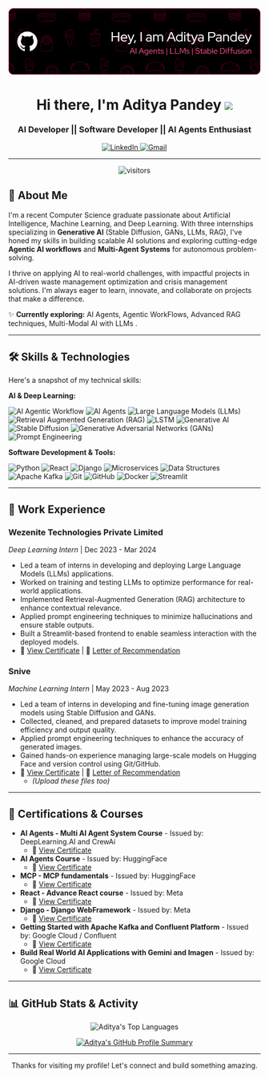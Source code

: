 <!-- 
----------------------------------------------------------------------------
 Hi, I'm Aditya Pandey! 👋 
----------------------------------------------------------------------------
You can customize this header. Consider creating a banner image (e.g., using Canva)
with dimensions around 1200x300px or 1500x500px and upload it to your repository.
Then replace 'YOUR_BANNER_IMAGE_URL.jpg' with its path.
Example: ![My Banner](./assets/banner.gif) if you put it in an 'assets' folder.
----------------------------------------------------------------------------
-->
<p align="center">
  <a href="https://github.com/AdityaPandey4"> <!-- Replace YOUR_GITHUB_USERNAME -->
    <img src="./assest/github-header-image (3).png" alt="Aditya Pandey - AI Developer Banner" width="800"/>
  </a>
</p>

<h1 align="center">
  Hi there, I'm Aditya Pandey <img src="https://media.giphy.com/media/hvRJCLFzcasrR4ia7z/giphy.gif" width="30px"/>
</h1>
<h3 align="center">AI Developer || Software Developer || AI Agents Enthusiast</h3>

<p align="center">
  <a href="https://www.linkedin.com/in/aditya-pandey4464" target="_blank">
    <img src="https://img.shields.io/badge/LinkedIn-0077B5?style=for-the-badge&logo=linkedin&logoColor=white" alt="LinkedIn"/>
  </a>
  <a href="mailto:placement.adityapandey@gmail.com">
    <img src="https://img.shields.io/badge/Gmail-D14836?style=for-the-badge&logo=gmail&logoColor=white" alt="Gmail"/>
  </a>
  <!-- Optional: Add portfolio link if you have a separate one -->
  <!-- 
  <a href="YOUR_PORTFOLIO_URL" target="_blank">
    <img src="https://img.shields.io/badge/Portfolio-255E63?style=for-the-badge&logo=About.me&logoColor=white" alt="Portfolio"/>
  </a> 
  -->
</p>

---

<p align="center">
  <img src="https://visitor-badge.laobi.icu/badge?page_id=AdityaPandey4.AdityaPandey" alt="visitors"/>
  <!-- Replace YOUR_GITHUB_USERNAME.YOUR_GITHUB_USERNAME with your actual username twice -->
</p>

## 🚀 About Me

I'm a recent Computer Science graduate passionate about Artificial Intelligence, Machine Learning, and Deep Learning. With three internships specializing in **Generative AI** (Stable Diffusion, GANs, LLMs, RAG), I've honed my skills in building scalable AI solutions and exploring cutting-edge **Agentic AI workflows** and **Multi-Agent Systems** for autonomous problem-solving.

I thrive on applying AI to real-world challenges, with impactful projects in AI-driven waste management optimization and crisis management solutions. I'm always eager to learn, innovate, and collaborate on projects that make a difference.

✨ **Currently exploring:** AI Agents, Agentic WorkFlows, Advanced RAG techniques, Multi-Modal AI with LLMs .

---

## 🛠️ Skills & Technologies

Here's a snapshot of my technical skills:

**AI & Deep Learning:**
<p>
  <img src="https://img.shields.io/badge/AI Agentic Workflow-9F7AEA?style=for-the-badge&logoColor=white" alt="AI Agentic Workflow"/>
  <img src="https://img.shields.io/badge/AI Agents-FF69B4?style=for-the-badge&logoColor=white" alt="AI Agents"/>
  <img src="https://img.shields.io/badge/Large Language Models (LLMs)-4285F4?style=for-the-badge&logoColor=white" alt="Large Language Models (LLMs)"/>
  <img src="https://img.shields.io/badge/RAG (Retrieval Augmented Generation)-8A2BE2?style=for-the-badge&logoColor=white" alt="Retrieval Augmented Generation (RAG)"/>
  <img src="https://img.shields.io/badge/LSTM-4CAF50?style=for-the-badge&logoColor=white" alt="LSTM"/>
  <img src="https://img.shields.io/badge/Generative AI-00C9B3?style=for-the-badge&logoColor=white" alt="Generative AI"/>
  <img src="https://img.shields.io/badge/Stable Diffusion-6A0DAD?style=for-the-badge&logoColor=white" alt="Stable Diffusion"/>
  <img src="https://img.shields.io/badge/GANs (Generative Adversarial Networks)-FF8C00?style=for-the-badge&logoColor=white" alt="Generative Adversarial Networks (GANs)"/>
  <img src="https://img.shields.io/badge/Prompt Engineering-778899?style=for-the-badge&logoColor=white" alt="Prompt Engineering"/>
</p>



**Software Development & Tools:**
<p>
  <img src="https://img.shields.io/badge/Python-3776AB?style=for-the-badge&logo=python&logoColor=white" alt="Python"/>
  <img src="https://img.shields.io/badge/React-61DAFB?style=for-the-badge&logo=react&logoColor=black" alt="React"/>
  <img src="https://img.shields.io/badge/Django-092E20?style=for-the-badge&logo=django&logoColor=white" alt="Django"/>
  <img src="https://img.shields.io/badge/Microservices-007396?style=for-the-badge&logoColor=white" alt="Microservices"/>
  <img src="https://img.shields.io/badge/Data Structures-232F3E?style=for-the-badge&logoColor=white" alt="Data Structures"/>
  <img src="https://img.shields.io/badge/Apache Kafka-231F20?style=for-the-badge&logo=apachekafka&logoColor=white" alt="Apache Kafka"/>
  <img src="https://img.shields.io/badge/Git-F05032?style=for-the-badge&logo=git&logoColor=white" alt="Git"/>
  <img src="https://img.shields.io/badge/GitHub-181717?style=for-the-badge&logo=github&logoColor=white" alt="GitHub"/>
  <img src="https://img.shields.io/badge/Docker-2496ED?style=for-the-badge&logo=docker&logoColor=white" alt="Docker"/>
  <img src="https://img.shields.io/badge/Streamlit-FF4B4B?style=for-the-badge&logo=streamlit&logoColor=white" alt="Streamlit"/>
  
</p>

---

## 💼 Work Experience

### **Wezenite Technologies Private Limited**
*Deep Learning Intern* | Dec 2023 - Mar 2024
*   Led a team of interns in developing and deploying Large Language Models (LLMs) applications.
*   Worked on training and testing LLMs to optimize performance for real-world applications.
*   Implemented Retrieval-Augmented Generation (RAG) architecture to enhance contextual relevance.
*   Applied prompt engineering techniques to minimize hallucinations and ensure stable outputs.
*   Built a Streamlit-based frontend to enable seamless interaction with the deployed models.
*   📜 [View Certificate](./certificates/Internship-Certificate-AdityaPandey.pdf) | 📜 [Letter of Recommendation](./certificates/LetterOfRecommendation-Aditya-Wezenite.pdf)


### **Snive**
*Machine Learning Intern* | May 2023 - Aug 2023
*   Led a team of interns in developing and fine-tuning image generation models using Stable Diffusion and GANs.
*   Collected, cleaned, and prepared datasets to improve model training efficiency and output quality.
*   Applied prompt engineering techniques to enhance the accuracy of generated images.
*   Gained hands-on experience managing large-scale models on Hugging Face and version control using Git/GitHub.
*   📜 [View Certificate](./certificates/CERTIFICATE(SNIVE).pdf) | 📜 [Letter of Recommendation](./certificates/LOR(SNIVE)..pdf)
    *   *(Upload these files too)*



---

## 📜 Certifications & Courses

*   **AI Agents - Multi AI Agent System Course** - Issued by: DeepLearning.AI and CrewAi
    *   🔗 [View Certificate](./certificates/Aditya_Pandey_badge_CrewAI.pdf)
*   **AI Agents Course** - Issued by: HuggingFace
    *   🔗 [View Certificate](./certificates/AI_agents_certificate.pdf)
*   **MCP - MCP fundamentals** - Issued by: HuggingFace
    *   🔗 [View Certificate](./certificates/build-real-world-ai-applications-with-gemini-and-im.png)
*   **React - Advance React course** - Issued by: Meta
    *   🔗 [View Certificate](./certificates/React_Certificate.pdf)
*   **Django - Django WebFramework** - Issued by: Meta
    *   🔗 [View Certificate](./certificates/Coursera_Django.pdf)
*   **Getting Started with Apache Kafka and Confluent Platform** - Issued by: Google Cloud / Confluent
    *   🔗 [View Certificate](https://www.cloudskillsboost.google/public_profiles/00d4a90d-f401-48aa-b6be-09af47802498/badges/14815138)
*   **Build Real World AI Applications with Gemini and Imagen** - Issued by: Google Cloud
    *   🔗 [View Certificate](./certificates/build-real-world-ai-applications-with-gemini-and-im.png)

---


## 📊 GitHub Stats & Activity

<p align="center">
<!--   <img src="https://github-readme-stats.vercel.app/api?username=AdityaPandey4&show_icons=true&theme=radical&include_all_commits=true&count_private=true" alt="Aditya's GitHub Stats"/>
  <br/> -->
  <img src="https://github-readme-stats.vercel.app/api/top-langs/?username=AdityaPandey4&layout=compact&langs_count=8&theme=radical" alt="Aditya's Top Languages"/>
  <br/>
  <!-- Optional: GitHub Streak Stats -->
  <!-- <img src="https://github-readme-streak-stats.herokuapp.com/?user=YOUR_GITHUB_USERNAME&theme=radical" alt="GitHub Streak"/> -->
</p>

<!-- Optional: Display your recent GitHub activity -->

<p align="center">
  <a href="https://github.com/YOUR_GITHUB_USERNAME">
    <img src="https://github-profile-summary-cards.vercel.app/api/cards/profile-details?username=AdityaPandey4&theme=radical" alt="Aditya's GitHub Profile Summary"/>
  </a>
</p>


---

<p align="center">
  Thanks for visiting my profile! Let's connect and build something amazing.
</p>
